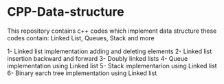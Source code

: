 # CPP-Data-structure
This repository contains c++ codes which implement data structure these codes contain: Linked List, Queues, Stack and more

1- Linked list implementation adding and deleting elements
2- Linked list insertion backward and forward
3- Doubly linked lists
4- Queue implementation using Linked list
5- Stack implementarion using Linked list
6- Binary earch tree implementation using Linked list
